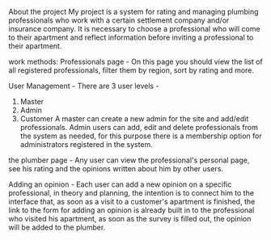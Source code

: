 About the project
My project is a system for rating and managing plumbing professionals who work with a certain settlement company and/or insurance company.
It is necessary to choose a professional who will come to their apartment and reflect information before inviting a professional to their apartment.

work methods:
Professionals page -
On this page you should view the list of all registered professionals, filter them by region, sort by rating and more.

User Management -
There are 3 user levels -
1. Master
2. Admin
3. Customer
A master can create a new admin for the site and add/edit professionals.
Admin users can add, edit and delete professionals from the system as needed, for this purpose there is a membership option for administrators registered in the system.

the plumber page -
Any user can view the professional's personal page, see his rating and the opinions written about him by other users.

Adding an opinion -
Each user can add a new opinion on a specific professional, in theory and planning, the intention is to connect him to the interface that, as soon as a visit to a customer's apartment is finished, the link to the form for adding an opinion is already built in to the professional who visited his apartment, as soon as the survey is filled out, the opinion will be added to the plumber.